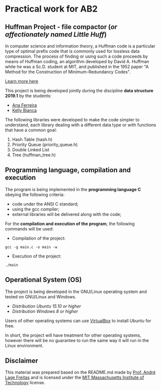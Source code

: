 # Practical work for AB2
## Huffman Project - file compactor (_or affectionately named Little Huff_)

In computer science and information theory, a Huffman code is a particular type of optimal prefix code that is commonly used for lossless data compression. The process of finding or using such a code proceeds by means of Huffman coding, an algorithm developed by David A. Huffman while he was a Sc.D. student at MIT, and published in the 1952 paper "A Method for the Construction of Minimum-Redundancy Codes".

[Learn more here](https://en.wikipedia.org/wiki/Huffman_coding)

This project is being developed jointly during the discipline **data structure 2019.1** by the students:
* [Ana Ferreira](https://github.com/AnaFerreira015)
* [Kelly Bianca](https://github.com/kellybianca)

The following libraries were developed to make the code simpler to understand, each library dealing with a different data type or with functions that have a common goal:
1. Hash Table (hash.h)
2. Priority Queue (priority_queue.h)
3. Double Linked List
4. Tree (huffman_tree.h)

## Programming language, compilation and execution

The program is being implemented in the **programming language C** obeying the following criteria:

* code under the ANSI C standard;
* using the gcc compiler;
* external libraries will be delivered along with the code;

For the **compilation and execution of the program**, the following commands will be used:

* Compilation of the project:

```
gcc -g main.c -o main -w
```

* Execution of the project:

```
./main
```

## Operational System (OS)

The project is being developed in the GNU/Linux operating system and tested on GNU/Linux and Windows.

- _Distribution Ubuntu 15.10 or higher_
- _Distribution Windows 8 or higher_

Users of other operating systems can use [VirtualBox](https://www.virtualbox.org/wiki/Downloads) to install Ubuntu for free.

In short, the project will have treatment for other operating systems, however there will be no guarantee to run the same way it will run in the Linux environment.

## Disclaimer

This material was prepared based on the README.md made by [Prof. André Lage Freitas](https://github.com/proflage/teaching) and is licensed under the [MIT Massachusetts Institute of Technology](https://opensource.org/licenses/MIT) license.
